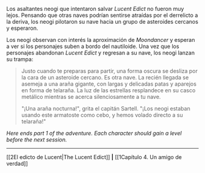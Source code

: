 Los asaltantes neogi que intentaron salvar _Lucent Edict_ no fueron muy lejos. Pensando que otras naves podrían sentirse atraídas por el derrelicto a la deriva, los neogi pilotaron su nave hacia un grupo de asteroides cercanos y esperaron.

Los neogi observan con interés la aproximación de _Moondancer_ y esperan a ver si los personajes suben a bordo del nautiloide. Una vez que los personajes abandonan _Lucent Edict_ y regresan a su nave, los neogi lanzan su trampa:

> Justo cuando te preparas para partir, una forma oscura se desliza por la cara de un asteroide cercano. Es otra nave. La recién llegada se asemeja a una araña gigante, con largas y delicadas patas y aparejos en forma de telaraña. La luz de las estrellas resplandece en su casco metálico mientras se acerca silenciosamente a tu nave.
> 
> "¡Una araña nocturna!", grita el capitán Sartell. "¡Los neogi estaban usando este armatoste como cebo, y hemos volado directo a su telaraña!"

_Here ends part 1 of the adventure. Each character should gain a level before the next session._
* * *

[[2El edicto de Lucent|The Lucent Edict]] **|** [[1Capítulo 4. Un amigo de verdad]]
